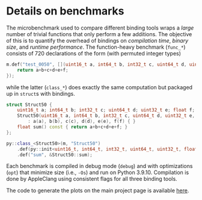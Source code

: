 # Details on benchmarks

The microbenchmark used to compare different binding tools wraps a _large_ number of trivial functions that
only perform a few additions.
The objective of this is to quantify the overhead
of bindings on _compilation time_, _binary size_, and _runtime performance_.
The function-heavy benchmark (`func_*`) consists
of 720 declarations of the form (with permuted integer types)
```cpp
m.def("test_0050", [](uint16_t a, int64_t b, int32_t c, uint64_t d, uint32_t e, float f) {
    return a+b+c+d+e+f;
});
```
while the latter (`class_*`) does exactly the same computation but packaged up in `struct`s with bindings.
```cpp
struct Struct50 {
    uint16_t a; int64_t b; int32_t c; uint64_t d; uint32_t e; float f;
    Struct50(uint16_t a, int64_t b, int32_t c, uint64_t d, uint32_t e, float f)
        : a(a), b(b), c(c), d(d), e(e), f(f) { }
    float sum() const { return a+b+c+d+e+f; }
};

py::class_<Struct50>(m, "Struct50")
    .def(py::init<uint16_t, int64_t, int32_t, uint64_t, uint32_t, float>())
    .def("sum", &Struct50::sum);
```
Each benchmark is compiled in debug mode (`debug`) and with optimizations
(`opt`) that minimize size (i.e., `-Os`) and run on Python 3.9.10. Compilation
is done by AppleClang using consistent flags for all three binding tools.

The code to generate the plots on the main project page is available
[here](https://github.com/wjakob/nanobind/blob/master/docs/microbenchmark.ipynb).
